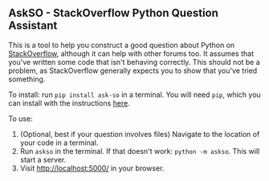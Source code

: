 AskSO - StackOverflow Python Question Assistant
-----

This is a tool to help you construct a good question about Python on [StackOverflow](http://stackoverflow.com/), although it can help with other forums too. It assumes that you've written some code that isn't behaving correctly. This should not be a problem, as StackOverflow generally expects you to show that you've tried something.

To install: run `pip install ask-so` in a terminal. You will need `pip`, which you can install with the instructions [here](https://pip.pypa.io/en/stable/installing/).

To use:

1. (Optional, best if your question involves files) Navigate to the location of your code in a terminal.
2. Run `askso` in the terminal. If that doesn't work: `python -m askso`. This will start a server.
3. Visit [http://localhost:5000/](http://localhost:5000/) in your browser.
